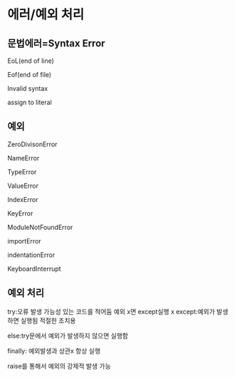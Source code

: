 # 에러/예외 처리

## 문법에러=Syntax Error

EoL(end of line)

Eof(end of file)

Invalid syntax

assign to literal

## 예외

ZeroDivisonError

NameError

TypeError

ValueError

IndexError

KeyError

ModuleNotFoundError

importError

indentationError

KeyboardInterrupt

## 예외 처리

try:오류 발생 가능성 있는 코드를 적어둠
예외 x면 except실행 x
except:예외가 발생하면 실행됨
적절한 조치용

else:try문에서 예외가 발생하지 않으면 실행함

finally: 예외발생과 상관x 항상 실행

raise를 통해서 예외의 강제적 발생 가능